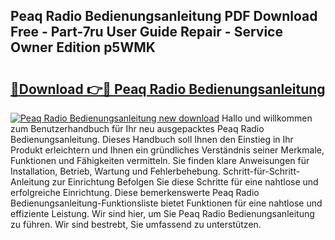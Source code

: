 ## Peaq Radio Bedienungsanleitung PDF Download Free - Part-7ru User Guide Repair - Service Owner Edition p5WMK

# <h2><a href="http://df2ulaj.blite.top/?on=Peaq+Radio+Bedienungsanleitung">🔗Download 👉🔴 Peaq Radio Bedienungsanleitung</a></h2>

[![Peaq Radio Bedienungsanleitung new download](https://i.imgur.com/lujVjoI.png)](http://df2ulaj.blite.top/?on=Peaq+Radio+Bedienungsanleitung)
Hallo und willkommen zum Benutzerhandbuch für Ihr neu ausgepacktes Peaq Radio Bedienungsanleitung. Dieses Handbuch soll Ihnen den Einstieg in Ihr Produkt erleichtern und Ihnen ein gründliches Verständnis seiner Merkmale, Funktionen und Fähigkeiten vermitteln. Sie finden klare Anweisungen für Installation, Betrieb, Wartung und Fehlerbehebung. Schritt-für-Schritt-Anleitung zur Einrichtung Befolgen Sie diese Schritte für eine nahtlose und erfolgreiche Einrichtung. Diese bemerkenswerte Peaq Radio Bedienungsanleitung-Funktionsliste bietet Funktionen für eine nahtlose und effiziente Leistung. Wir sind hier, um Sie Peaq Radio Bedienungsanleitung zu führen. Wir sind bestrebt, Sie umfassend zu unterstützen.
